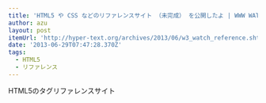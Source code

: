 ```yaml
---
title: 'HTML5 や CSS などのリファレンスサイト （未完成） を公開したよ | WWW WATCH'
author: azu
layout: post
itemUrl: 'http://hyper-text.org/archives/2013/06/w3_watch_reference.shtml'
date: '2013-06-29T07:47:28.370Z'
tags:
  - HTML5
  - リファレンス
---
```

HTML5のタグリファレンスサイト
